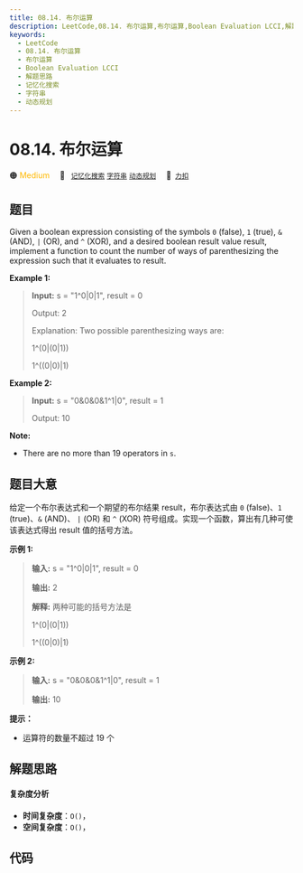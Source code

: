 ```yaml
---
title: 08.14. 布尔运算
description: LeetCode,08.14. 布尔运算,布尔运算,Boolean Evaluation LCCI,解题思路,记忆化搜索,字符串,动态规划
keywords:
  - LeetCode
  - 08.14. 布尔运算
  - 布尔运算
  - Boolean Evaluation LCCI
  - 解题思路
  - 记忆化搜索
  - 字符串
  - 动态规划
---
```


# 08.14. 布尔运算

🟠 <font color=#ffb800>Medium</font>&emsp; 🔖&ensp; [`记忆化搜索`](/tag/memoization.md) [`字符串`](/tag/string.md) [`动态规划`](/tag/dynamic-programming.md)&emsp; 🔗&ensp;[`力扣`](https://leetcode.cn/problems/boolean-evaluation-lcci)

## 题目

Given a boolean expression consisting of the symbols `0` (false), `1` (true),
`&` (AND), `|` (OR), and `^` (XOR), and a desired boolean result value result,
implement a function to count the number of ways of parenthesizing the
expression such that it evaluates to result.

**Example 1:**

> 
> 
> 
> 
> 
> **Input:** s = "1^0|0|1", result = 0
> 
> 
> 
> Output: 2
> 
> Explanation:  Two possible parenthesizing ways are:
> 
> 1^(0|(0|1))
> 
> 1^((0|0)|1)

**Example 2:**

> 
> 
> 
> 
> 
> **Input:** s = "0&0&0&1^1|0", result = 1
> 
> 
> 
> Output: 10

**Note:**

  * There are no more than 19 operators in `s`.


## 题目大意

给定一个布尔表达式和一个期望的布尔结果 result，布尔表达式由 `0` (false)、`1` (true)、`&` (AND)、 `|` (OR) 和
`^` (XOR) 符号组成。实现一个函数，算出有几种可使该表达式得出 result 值的括号方法。

**示例 1:**

> 
> 
> 
> 
> 
> **输入:** s = "1^0|0|1", result = 0
> 
> 
> 
> **输出:** 2
> 
> **解释:**  两种可能的括号方法是
> 
> 1^(0|(0|1))
> 
> 1^((0|0)|1)
> 
> 

**示例 2:**

> 
> 
> 
> 
> 
> **输入:** s = "0&0&0&1^1|0", result = 1
> 
> 
> 
> **输出:** 10

**提示：**

  * 运算符的数量不超过 19 个


## 解题思路

#### 复杂度分析

- **时间复杂度**：`O()`，
- **空间复杂度**：`O()`，

## 代码

```javascript

```